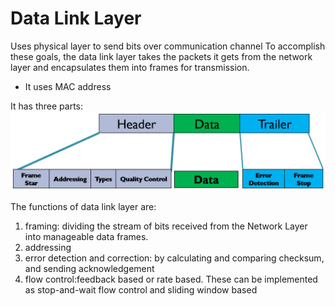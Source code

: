 # Data Link Layer
Uses physical layer to send bits over communication channel
To accomplish these goals, the data link layer takes the packets it gets from the network layer and encapsulates them into frames for transmission.
- It uses MAC address

It has three parts:
![Alt text](image-8.png)

The functions of data link layer are:
1. framing: dividing the stream of bits received from the Network Layer into manageable data frames.
2. addressing
3. error detection and correction: by calculating and comparing checksum, and sending acknowledgement
4. flow control:feedback based or rate based. These can be implemented as stop-and-wait flow control and sliding window based

